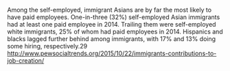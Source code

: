Among the self-employed, immigrant Asians are by far the most likely to have paid employees. One-in-three (32%) self-employed Asian immigrants had at least one paid employee in 2014. Trailing them were self-employed white immigrants, 25% of whom had paid employees in 2014. Hispanics and blacks lagged further behind among immigrants, with 17% and 13% doing some hiring, respectively.29
http://www.pewsocialtrends.org/2015/10/22/immigrants-contributions-to-job-creation/
